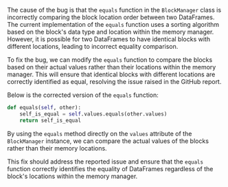 The cause of the bug is that the `equals` function in the `BlockManager` class is incorrectly comparing the block location order between two DataFrames. The current implementation of the `equals` function uses a sorting algorithm based on the block's data type and location within the memory manager. However, it is possible for two DataFrames to have identical blocks with different locations, leading to incorrect equality comparison.

To fix the bug, we can modify the `equals` function to compare the blocks based on their actual values rather than their locations within the memory manager. This will ensure that identical blocks with different locations are correctly identified as equal, resolving the issue raised in the GitHub report.

Below is the corrected version of the `equals` function:

```python
def equals(self, other):
    self_is_equal = self.values.equals(other.values)
    return self_is_equal
```

By using the `equals` method directly on the `values` attribute of the `BlockManager` instance, we can compare the actual values of the blocks rather than their memory locations.

This fix should address the reported issue and ensure that the `equals` function correctly identifies the equality of DataFrames regardless of the block's locations within the memory manager.